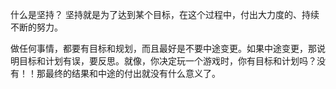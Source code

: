 什么是坚持？ 坚持就是为了达到某个目标，在这个过程中，付出大力度的、持续不断的努力。

做任何事情，都要有目标和规划，而且最好是不要中途变更。如果中途变更，那说明目标和计划有误，要反思。就像，你决定玩一个游戏时，你有目标和计划吗？没有！！那最终的结果和中途的付出就没有什么意义了。